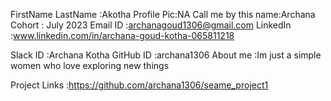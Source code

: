 FirstName LastName  :Akotha
Profile Pic:NA
Call me by this name:Archana
Cohort              : July 2023
Email ID            :archanagoud1306@gmail.com
LinkedIn            :www.linkedin.com/in/archana-goud-kotha-065811218

Slack ID            :Archana Kotha
GitHub ID           :archana1306
About me            :Im just a simple women who love exploring new things

Project Links       :https://github.com/archana1306/seame_project1